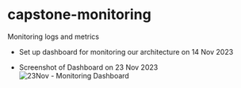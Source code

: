 # capstone-monitoring
Monitoring logs and metrics

- Set up dashboard for monitoring our architecture on 14 Nov 2023

- Screenshot of Dashboard on 23 Nov 2023
![23Nov - Monitoring Dashboard](https://github.com/friends-ce-3-group/capstone-monitoring/assets/137068398/282ad9b9-9633-42dd-b54e-a9702204e058)
